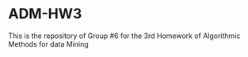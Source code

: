 # ADM-HW3
This is the repository of Group #6 for the 3rd Homework of Algorithmic Methods for data Mining
